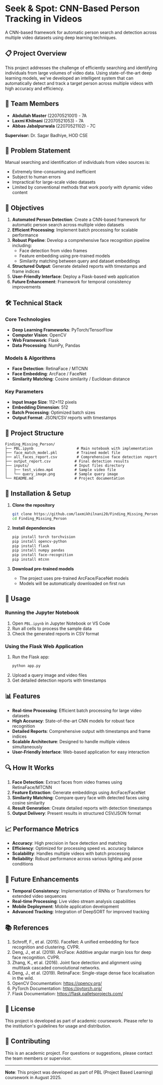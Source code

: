 # Seek & Spot: CNN-Based Person Tracking in Videos

A CNN-based framework for automatic person search and detection across multiple video datasets using deep learning techniques.

## 📋 Project Overview

This project addresses the challenge of efficiently searching and identifying individuals from large volumes of video data. Using state-of-the-art deep learning models, we've developed an intelligent system that can automatically detect and track a target person across multiple videos with high accuracy and efficiency.

## 👥 Team Members

- **Abdullah Master** (22070521001) - 7A
- **Laxmi Khilnani** (22070521053) - 7A  
- **Abbas Jabalpurwala** (22070521102) - 7C

**Supervisor:** Dr. Sagar Badhiye, HOD CSE

## 🎯 Problem Statement

Manual searching and identification of individuals from video sources is:
- Extremely time-consuming and inefficient
- Subject to human errors
- Impractical for large-scale video datasets
- Limited by conventional methods that work poorly with dynamic video content

## 🚀 Objectives

1. **Automated Person Detection**: Create a CNN-based framework for automatic person search across multiple video datasets
2. **Efficient Processing**: Implement batch processing for scalable performance
3. **Robust Pipeline**: Develop a comprehensive face recognition pipeline including:
   - Face detection from video frames
   - Feature embedding using pre-trained models
   - Similarity matching between query and dataset embeddings
4. **Structured Output**: Generate detailed reports with timestamps and frame indices
5. **User-Friendly Interface**: Deploy a Flask-based web application
6. **Future Enhancement**: Framework for temporal consistency improvements

## 🛠️ Technical Stack

### Core Technologies
- **Deep Learning Frameworks**: PyTorch/TensorFlow
- **Computer Vision**: OpenCV
- **Web Framework**: Flask
- **Data Processing**: NumPy, Pandas

### Models & Algorithms
- **Face Detection**: RetinaFace / MTCNN
- **Face Embedding**: ArcFace / FaceNet
- **Similarity Matching**: Cosine similarity / Euclidean distance

### Key Parameters
- **Input Image Size**: 112×112 pixels
- **Embedding Dimension**: 512
- **Batch Processing**: Optimized batch sizes
- **Output Format**: JSON/CSV reports with timestamps

## 📁 Project Structure

```
Finding_Missing_Person/
├── PBL.ipynb                    # Main notebook with implementation
├── face_match_model.pkl         # Trained model file
├── all_faces_report.csv         # Comprehensive face detection report
├── output_report.csv           # Final detection results
├── inputs/                     # Input files directory
│   ├── test_video.mp4          # Sample video file
│   └── query_image.png         # Sample query image
└── README.md                   # Project documentation
```

## 🔧 Installation & Setup

1. **Clone the repository**
   ```bash
   git clone https://github.com/laxmikhilnani20/Finding_Missing_Person.git
   cd Finding_Missing_Person
   ```

2. **Install dependencies**
   ```bash
   pip install torch torchvision
   pip install opencv-python
   pip install flask
   pip install numpy pandas
   pip install face-recognition
   pip install mtcnn
   ```

3. **Download pre-trained models**
   - The project uses pre-trained ArcFace/FaceNet models
   - Models will be automatically downloaded on first run

## 🚀 Usage

### Running the Jupyter Notebook
1. Open `PBL.ipynb` in Jupyter Notebook or VS Code
2. Run all cells to process the sample data
3. Check the generated reports in CSV format

### Using the Flask Web Application
1. Run the Flask app:
   ```bash
   python app.py
   ```
2. Upload a query image and video files
3. Get detailed detection reports with timestamps

## 📊 Features

- **Real-time Processing**: Efficient batch processing for large video datasets
- **High Accuracy**: State-of-the-art CNN models for robust face recognition
- **Detailed Reports**: Comprehensive output with timestamps and frame indices
- **Scalable Architecture**: Designed to handle multiple videos simultaneously
- **User-Friendly Interface**: Web-based application for easy interaction

## 🔍 How It Works

1. **Face Detection**: Extract faces from video frames using RetinaFace/MTCNN
2. **Feature Extraction**: Generate embeddings using ArcFace/FaceNet
3. **Similarity Matching**: Compare query face with detected faces using cosine similarity
4. **Result Generation**: Create detailed reports with detection timestamps
5. **Output Delivery**: Present results in structured CSV/JSON format

## 📈 Performance Metrics

- **Accuracy**: High precision in face detection and matching
- **Efficiency**: Optimized for processing speed vs. accuracy balance
- **Scalability**: Handles multiple videos with batch processing
- **Reliability**: Robust performance across various lighting and pose conditions

## 🔮 Future Enhancements

- **Temporal Consistency**: Implementation of RNNs or Transformers for extended video sequences
- **Real-time Processing**: Live video stream analysis capabilities
- **Mobile Deployment**: Mobile application development
- **Advanced Tracking**: Integration of DeepSORT for improved tracking

## 📚 References

1. Schroff, F., et al. (2015). FaceNet: A unified embedding for face recognition and clustering. CVPR.
2. Deng, J., et al. (2019). ArcFace: Additive angular margin loss for deep face recognition. CVPR.
3. Zhang, K., et al. (2016). Joint face detection and alignment using multitask cascaded convolutional networks.
4. Deng, J., et al. (2019). RetinaFace: Single-stage dense face localisation in the wild.
5. OpenCV Documentation: https://opencv.org/
6. PyTorch Documentation: https://pytorch.org/
7. Flask Documentation: https://flask.palletsprojects.com/

## 📄 License

This project is developed as part of academic coursework. Please refer to the institution's guidelines for usage and distribution.

## 🤝 Contributing

This is an academic project. For questions or suggestions, please contact the team members or supervisor.

---

**Note**: This project was developed as part of PBL (Project Based Learning) coursework in August 2025.
